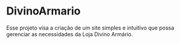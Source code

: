 # DivinoArmario
Esse projeto visa a criação de um site simples e intuitivo que possa gerenciar as necessidades da Loja Divino Armário.
